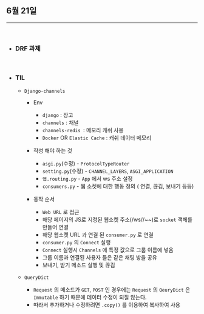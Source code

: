 ## 6월 21일

***

<br>

* ### DRF 과제
  
<br> 

* ### TIL
  * `Django-channels `
    * Env 
      * `django` : 장고 
      * `channels` : 채널
      * `channels-redis `: 메모리 캐쉬 사용
      * `Docker` OR `Elastic Cache` : 캐쉬 데이터 메모리
    * 작성 해야 하는 것 
      * `asgi.py`(수정) - `ProtocolTypeRouter`
      * `setting.py`(수정) - `CHANNEL_LAYERS`, `ASGI_APPLICATION`
      * `앱.routing.py` - `App` 에서 ws 주소 설정
      * `consumers.py` - 웹 소켓에 대한 행동 정의 ( 연결, 끊김, 보내기 등등)
        
    * 동작 순서 
      * `Web URL` 로 접근 
      * 해당 페이지의 JS로 지정된 웹소켓 주소(/ws//~~)로 `socket` 객체를 만들어 연결
      * 해당 웹소켓 URL 과 연결 된 `consumer.py` 로 연결
      * `consumer.py` 의 `Connect` 실행 
      * `Connect` 실행시 `Channels` 에 특정 값으로 그룹 이름에 넣음 
      * 그룹 이름과 연결된 사용자 들은 같은 채팅 방을 공유
      * 보내기, 받기 메소드 실행 및 끊김 
  
  * `QueryDict`
    * `Request` 의 메소드가 `GET`, `POST` 인 경우에는 `Request` 의 `QeuryDict` 은 `Immutable` 하기 때문에 데이터 수정이 되질 않는다. 
    * 따라서 추가하거나 수정하려면 `.copy()` 를 이용하여 복사하여 사용

      
  